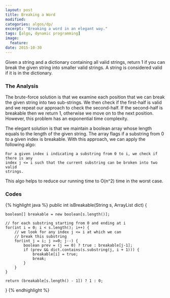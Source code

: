 ```yaml
---
layout: post
title: Breaking a Word
modified:
categories: algos/dp/
excerpt: "Breaking a word in an elegant way."
tags: [algo, dynamic programming]
image:
  feature:
date: 2015-10-30
---
```


Given a string and a dictionary containing all valid strings, return 1 if you can break the given string into smaller valid strings. A string is considered valid if it is in the dictionary.

### The Analysis
The brute-force solution is that we examine each position that we can break the given string into two sub-strings. We then check if the first-half is valid and we repeat our approach to check the second-half. If the second-half is breakable then we return 1, otherwise we move on to the next position. However, this problem has an exponential time complexity.

The elegant solution is that we maintain a boolean array whose length equals to the length of the given string. The array flags if a substring from 0 to a given index is breakable. With this approach, we can apply the following algo:

	For a given index i indicating a substring from 0 to i, we check if there is any 
	index j <= i such that the current substring can be broken into two valid 
	strings. 

This algo helps to reduce our running time to O(n^2) time in the worst case.

### Codes
{% highlight java %}
public int isBreakable(String s, ArrayList<String> dict) {
	
	boolean[] breakable = new boolean[s.length()];
	
	// for each substring starting from 0 and ending at i
	for(int i = 0; i < s.length(); i++) {
		// we look for any index j <= i at which we can 
		// break this substring
		for(int j = i; j >=0; j--) {
			boolean prev = (j == 0) ? true : breakable[j-1];
			if (prev && dict.contains(s.substring(j, i + 1))) {
				breakable[i] = true;
				break;
			}
		}
	}
	
	return (breakable[s.length() - 1]) ? 1 : 0;
}
{% endhighlight %}
